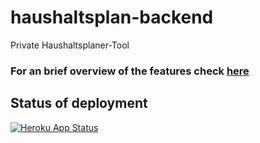 # haushaltsplan-backend
Private Haushaltsplaner-Tool

### For an brief overview of the features check [here](https://github.com/janetschel/haushaltsplan-backend/releases/tag/v1.0.0)

## Status of deployment

[![Heroku App Status](http://heroku-shields.herokuapp.com/haushaltsplan)](https://haushaltsplan-backend.herokuapp.com)
